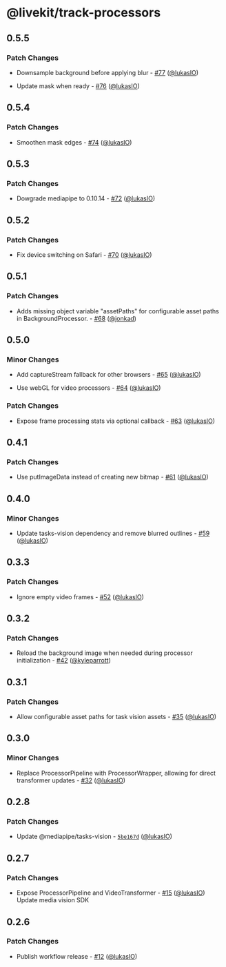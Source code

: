 # @livekit/track-processors

## 0.5.5

### Patch Changes

- Downsample background before applying blur - [#77](https://github.com/livekit/track-processors-js/pull/77) ([@lukasIO](https://github.com/lukasIO))

- Update mask when ready - [#76](https://github.com/livekit/track-processors-js/pull/76) ([@lukasIO](https://github.com/lukasIO))

## 0.5.4

### Patch Changes

- Smoothen mask edges - [#74](https://github.com/livekit/track-processors-js/pull/74) ([@lukasIO](https://github.com/lukasIO))

## 0.5.3

### Patch Changes

- Dowgrade mediapipe to 0.10.14 - [#72](https://github.com/livekit/track-processors-js/pull/72) ([@lukasIO](https://github.com/lukasIO))

## 0.5.2

### Patch Changes

- Fix device switching on Safari - [#70](https://github.com/livekit/track-processors-js/pull/70) ([@lukasIO](https://github.com/lukasIO))

## 0.5.1

### Patch Changes

- Adds missing object variable "assetPaths" for configurable asset paths in BackgroundProcessor. - [#68](https://github.com/livekit/track-processors-js/pull/68) ([@jonkad](https://github.com/jonkad))

## 0.5.0

### Minor Changes

- Add captureStream fallback for other browsers - [#65](https://github.com/livekit/track-processors-js/pull/65) ([@lukasIO](https://github.com/lukasIO))

- Use webGL for video processors - [#64](https://github.com/livekit/track-processors-js/pull/64) ([@lukasIO](https://github.com/lukasIO))

### Patch Changes

- Expose frame processing stats via optional callback - [#63](https://github.com/livekit/track-processors-js/pull/63) ([@lukasIO](https://github.com/lukasIO))

## 0.4.1

### Patch Changes

- Use putImageData instead of creating new bitmap - [#61](https://github.com/livekit/track-processors-js/pull/61) ([@lukasIO](https://github.com/lukasIO))

## 0.4.0

### Minor Changes

- Update tasks-vision dependency and remove blurred outlines - [#59](https://github.com/livekit/track-processors-js/pull/59) ([@lukasIO](https://github.com/lukasIO))

## 0.3.3

### Patch Changes

- Ignore empty video frames - [#52](https://github.com/livekit/track-processors-js/pull/52) ([@lukasIO](https://github.com/lukasIO))

## 0.3.2

### Patch Changes

- Reload the background image when needed during processor initialization - [#42](https://github.com/livekit/track-processors-js/pull/42) ([@kyleparrott](https://github.com/kyleparrott))

## 0.3.1

### Patch Changes

- Allow configurable asset paths for task vision assets - [#35](https://github.com/livekit/track-processors-js/pull/35) ([@lukasIO](https://github.com/lukasIO))

## 0.3.0

### Minor Changes

- Replace ProcessorPipeline with ProcessorWrapper, allowing for direct transformer updates - [#32](https://github.com/livekit/track-processors-js/pull/32) ([@lukasIO](https://github.com/lukasIO))

## 0.2.8

### Patch Changes

- Update @mediapipe/tasks-vision - [`5be167d`](https://github.com/livekit/track-processors-js/commit/5be167d2f7b0aaf99d691009306691cfe7fa9d77) ([@lukasIO](https://github.com/lukasIO))

## 0.2.7

### Patch Changes

- Expose ProcessorPipeline and VideoTransformer - [#15](https://github.com/livekit/track-processors-js/pull/15) ([@lukasIO](https://github.com/lukasIO))
  Update media vision SDK

## 0.2.6

### Patch Changes

- Publish workflow release - [#12](https://github.com/livekit/track-processors-js/pull/12) ([@lukasIO](https://github.com/lukasIO))
